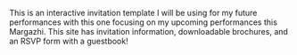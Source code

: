 This is an interactive invitation template I will be using for my future performances with this one focusing on my upcoming performances this Margazhi. 
This site has invitation information, downloadable brochures, and an RSVP form with a guestbook!

